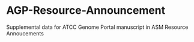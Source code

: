 # AGP-Resource-Announcement
Supplemental data for ATCC Genome Portal manuscript in ASM Resource Annoucements
